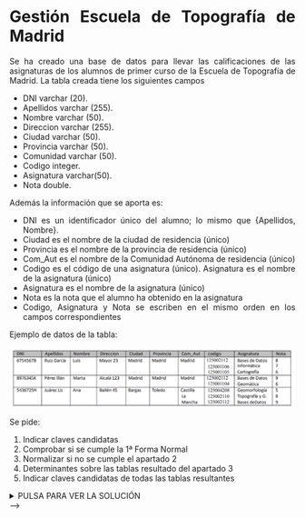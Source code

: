 <div align="justify">

# Gestión Escuela de Topografía de Madrid

Se ha creado una base de datos para llevar las calificaciones de las asignaturas de los alumnos de primer curso de la Escuela de Topografía de Madrid.
La tabla creada tiene los siguientes campos
- DNI varchar (20).
- Apellidos varchar (255).
- Nombre varchar (50).
- Direccion varchar (255).
- Ciudad varchar (50).
- Provincia varchar (50).
- Comunidad varchar (50).
- Codigo integer.
- Asignatura varchar(50).
- Nota double.

Además la información que se aporta es:
- DNI es un identificador único del alumno; lo mismo que {Apellidos, Nombre}.
- Ciudad es el nombre de la ciudad de residencia (único)
- Provincia es el nombre de la provincia de residencia (único)
- Com_Aut es el nombre de la Comunidad Autónoma de residencia (único)
- Codigo es el código de una asignatura (único). Asignatura es el nombre de la asignatura (único)
- Asignatura es el nombre de la asignatura (único)
- Nota es la nota que el alumno ha obtenido en la asignatura
- Codigo, Asignatura y Nota se escriben en el mismo orden en los campos correspondientes

Ejemplo de datos de la tabla:

<div align="center">
 <img src="img/tabla.png" />
 </div>

Se pide:
1. Indicar claves candidatas
2. Comprobar si se cumple la 1ª Forma Normal
3. Normalizar si no se cumple el apartado 2
4. Determinantes sobre las tablas resultado del apartado 3
5. Indicar claves candidatas de todas las tablas resultantes

<!-->
  <details>
      <summary>PULSA PARA VER LA SOLUCIÓN</summary>
  </br>
  <img src="img/Ej-9.png">
  </br>

 </details>
-->

 </div>